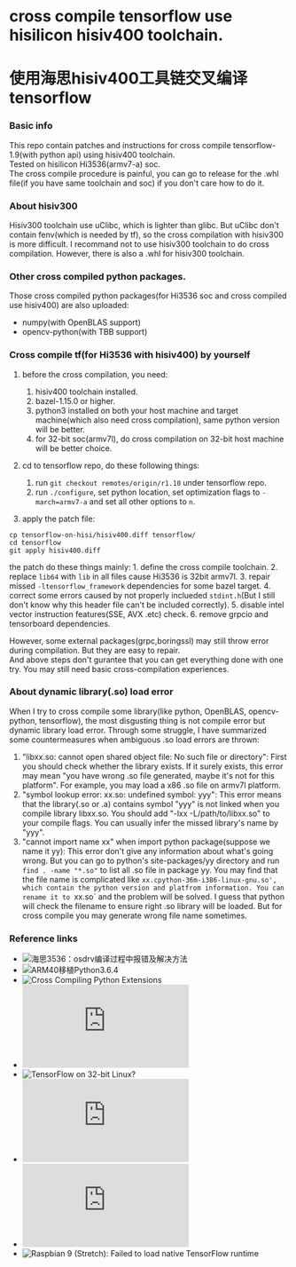 # cross compile tensorflow use hisilicon hisiv400 toolchain. 
# 使用海思hisiv400工具链交叉编译tensorflow

### Basic info
This repo contain patches and instructions for cross compile tensorflow-1.9(with python api) using hisiv400 toolchain.  
Tested on hisilicon Hi3536(armv7-a) soc.  
The cross compile procedure is painful, you can go to release for the .whl file(if you have same toolchain and soc) if you don't care how to do it.  

### About hisiv300
Hisiv300 toolchain use uClibc, which is lighter than glibc. But uClibc don't contain fenv(which is needed by tf), so the cross compilation 
with hisiv300 is more difficult. I recommand not to use hisiv300 toolchain to do cross compilation. However, there is also a .whl for hisiv300 toolchain.

### Other cross compiled python packages.
Those cross compiled python packages(for Hi3536 soc and cross compiled use hisiv400) are also uploaded:
* numpy(with OpenBLAS support)
* opencv-python(with TBB support)

### Cross compile tf(for Hi3536 with hisiv400) by yourself
1. before the cross compilation, you need:
    1. hisiv400 toolchain installed.
    2. bazel-1.15.0 or higher.
    3. python3 installed on both your host machine and target machine(which also need cross compilation), same python version will be better.
    4. for 32-bit soc(armv7l), do cross compilation on 32-bit host machine will be better choice.

2. cd to tensorflow repo, do these following things:
    1. run `git checkout remotes/origin/r1.10` under tensorflow repo.
    2. run `./configure`, set python location, set optimization flags to `-march=armv7-a` and set all other options to `n`.

3. apply the patch file:
```
cp tensorflow-on-hisi/hisiv400.diff tensorflow/
cd tensorflow
git apply hisiv400.diff
```
the patch do these things mainly:
    1. define the cross compile toolchain.
    2. replace `lib64` with `lib` in all files cause Hi3536 is 32bit armv7l.
    3. repair missed `-ltensorflow_framework` dependencies for some bazel target.
    4. correct some errors caused by not properly inclueded `stdint.h`(But I still don't know why this header file can't be included correctly).
    5. disable intel vector instruction features(SSE, AVX .etc) check.
    6. remove grpcio and tensorboard dependencies.

However, some external packages(grpc,boringssl) may still throw error during compilation. But they are easy to repair.  
And above steps don't gurantee that you can get everything done with one try. You may still need basic cross-compilation experiences.

### About dynamic library(.so) load error
When I try to cross compile some library(like python, OpenBLAS, opencv-python, tensorflow), the most disgusting thing is not compile error but dynamic library load error. 
Through some struggle, I have summarized some countermeasures when ambiguous .so load errors are thrown:
1. "libxx.so: cannot open shared object file: No such file or directory": First you should check whether the library exists. If it surely exists, this error may mean 
"you have wrong .so file generated, maybe it's not for this platform". For example, you may load a x86 .so file on armv7l platform.
2. "symbol lookup error: xx.so: undefined symbol: yyy": This error means that the library(.so or .a) contains symbol "yyy" is not linked when you compile library libxx.so. 
You should add "-lxx -L/path/to/libxx.so" to your compile flags. You can usually infer the missed library's name by "yyy".
3. "cannot import name xx" when import python package(suppose we name it yy): This error don't give any information about what's going wrong. But you can go to python's
 site-packages/yy directory and run `find . -name "*.so"` to list all .so file in package yy. You may find that the file name is complicated like `xx.cpython-36m-i386-linux-gnu.so', 
which contain the python version and platfrom information. You can rename it to `xx.so` and the problem will be solved. I guess that python will check the filename to ensure 
right .so library will be loaded. But for cross compile you may generate wrong file name sometimes. 

### Reference links
* ![海思3536：osdrv编译过程中报错及解决方法](https://blog.csdn.net/u010168781/article/details/65637105)
* ![ARM40移植Python3.6.4](https://blog.csdn.net/jzzy_hony/article/details/79745136)
* ![Cross Compiling Python Extensions](http://whatschrisdoing.com/blog/2009/10/16/cross-compiling-python-extensions/)
* ![Opencv cross compilation for ARM based Linux systems](https://docs.opencv.org/2.4/doc/tutorials/introduction/crosscompilation/arm_crosscompile_with_cmake.html)
* ![TensorFlow on 32-bit Linux?](https://stackoverflow.com/questions/33634525/tensorflow-on-32-bit-linux)
* ![Configuring CROSSTOOL](https://docs.bazel.build/versions/master/tutorial/crosstool.html)
* ![在Ubuntu 16.04上使用bazel交叉编译tensorflow](https://www.cnblogs.com/jojodru/p/7744630.html)
* ![Raspbian 9 (Stretch): Failed to load native TensorFlow runtime](https://github.com/tensorflow/tensorflow/issues/17790)
